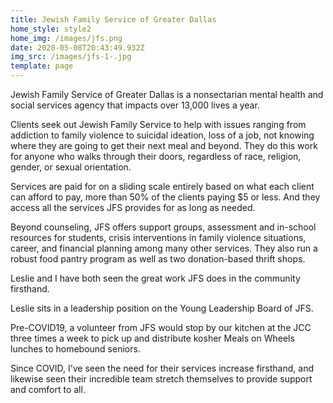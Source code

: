 ```yaml
---
title: Jewish Family Service of Greater Dallas
home_style: style2
home_img: /images/jfs.png
date: 2020-05-08T20:43:49.932Z
img_src: /images/jfs-1-.jpg
template: page
---
```

Jewish Family Service of Greater Dallas is a nonsectarian mental health and social services agency that impacts over 13,000 lives a year. 

Clients seek out Jewish Family Service to help with issues ranging from addiction to family violence to suicidal ideation, loss of a job, not knowing where they are going to get their next meal and beyond. They do this work for anyone who walks through their doors, regardless of race, religion, gender, or sexual orientation. 

Services are paid for on a sliding scale entirely based on what each client can afford to pay, more than 50% of the clients paying $5 or less. And they access all the services JFS provides for as long as needed.

Beyond counseling, JFS offers support groups, assessment and in-school resources for students, crisis interventions in family violence situations, career, and financial planning among many other services. They also run a robust food pantry program as well as two donation-based thrift shops.

Leslie and I have both seen the great work JFS does in the community firsthand.

Leslie sits in a leadership position on the Young Leadership Board of JFS.

Pre-COVID19, a volunteer from JFS would stop by our kitchen at the JCC three times a week to pick up and distribute kosher Meals on Wheels lunches to homebound seniors. 

Since COVID, I’ve seen the need for their services increase firsthand, and likewise seen their incredible team stretch themselves to provide support and comfort to all.